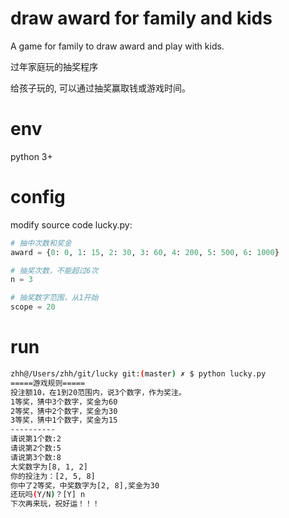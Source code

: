 # draw award for family and kids
A game for family to draw award and play with kids.

过年家庭玩的抽奖程序

给孩子玩的, 可以通过抽奖赢取钱或游戏时间。

# env
python 3+

# config
modify source code lucky.py:
```python
# 抽中次数和奖金
award = {0: 0, 1: 15, 2: 30, 3: 60, 4: 200, 5: 500, 6: 1000}

# 抽奖次数，不能超过6次
n = 3

# 抽奖数字范围，从1开始
scope = 20
```

# run

```sh
zhh@/Users/zhh/git/lucky git:(master) ✗ $ python lucky.py
=====游戏规则=====
投注额10，在1到20范围内，说3个数字，作为奖注。
1等奖，猜中3个数字，奖金为60
2等奖，猜中2个数字，奖金为30
3等奖，猜中1个数字，奖金为15
----------
请说第1个数:2
请说第2个数:5
请说第3个数:8
大奖数字为[8, 1, 2]
你的投注为：[2, 5, 8]
你中了2等奖，中奖数字为[2, 8],奖金为30
还玩吗(Y/N)？[Y] n
下次再来玩，祝好运！！！
```